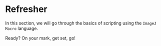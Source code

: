 # Refresher

In this section, we will go through the basics of scripting using the `ImageJ
Macro` language.

Ready? On your mark, get set, go!

